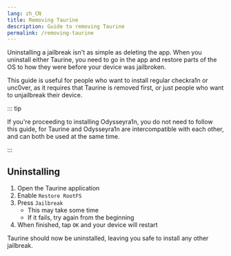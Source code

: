 ```yaml
---
lang: zh_CN
title: Removing Taurine
description: Guide to removing Taurine
permalink: /removing-taurine
---
```


Uninstalling a jailbreak isn't as simple as deleting the app. When you uninstall either Taurine, you need to go in the app and restore parts of the OS to how they were before your device was jailbroken.

This guide is useful for people who want to install regular checkra1n or unc0ver, as it requires that Taurine is removed first, or just people who want to unjailbreak their device.

::: tip

If you're proceeding to installing Odysseyra1n, you do not need to follow this guide, for Taurine and Odysseyra1n are intercompatible with each other, and can both be used at the same time.

:::

## Uninstalling

1. Open the Taurine application
1. Enable `Restore RootFS`
1. Press `Jailbreak`
    - This may take some time
    - If it fails, try again from the beginning
1. When finished, tap `OK` and your device will restart

Taurine should now be uninstalled, leaving you safe to install any other jailbreak.
